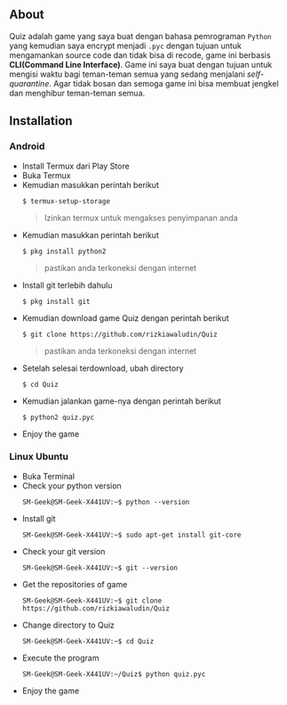 ## About
Quiz adalah game yang saya buat dengan bahasa pemrograman `Python` yang kemudian saya encrypt menjadi `.pyc` dengan tujuan untuk mengamankan source code dan tidak bisa di recode, game ini berbasis **CLI(Command Line Interface)**.
Game ini saya buat dengan tujuan untuk mengisi waktu bagi teman-teman semua yang sedang menjalani _self-quarantine_. Agar tidak bosan dan semoga game ini bisa membuat jengkel dan menghibur teman-teman semua.

## Installation
### Android
* Install Termux dari Play Store
* Buka Termux
* Kemudian masukkan perintah berikut
    ```
    $ termux-setup-storage
    ```
  > Izinkan termux untuk mengakses penyimpanan anda
* Kemudian masukkan perintah berikut
    ```
    $ pkg install python2
    ```
    > pastikan anda terkoneksi dengan internet
* Install git terlebih dahulu
    ```
    $ pkg install git
    ```
* Kemudian download game Quiz dengan perintah berikut
    ```
    $ git clone https://github.com/rizkiawaludin/Quiz
    ```
    > pastikan anda terkoneksi dengan internet
* Setelah selesai terdownload, ubah directory
    ```
    $ cd Quiz
    ```
* Kemudian jalankan game-nya dengan perintah berikut
    ```
    $ python2 quiz.pyc
    ```
* Enjoy the game

### Linux Ubuntu
* Buka Terminal
* Check your python version
    ```
    SM-Geek@SM-Geek-X441UV:~$ python --version
    ```
* Install git
    ```
    SM-Geek@SM-Geek-X441UV:~$ sudo apt-get install git-core
    ```
* Check your git version
    ```
    SM-Geek@SM-Geek-X441UV:~$ git --version
    ```
* Get the repositories of game
    ```
    SM-Geek@SM-Geek-X441UV:~$ git clone https://github.com/rizkiawaludin/Quiz
    ```
* Change directory to Quiz
    ```
    SM-Geek@SM-Geek-X441UV:~$ cd Quiz
    ```
* Execute the program
    ```
    SM-Geek@SM-Geek-X441UV:~/Quiz$ python quiz.pyc
    ```
* Enjoy the game
